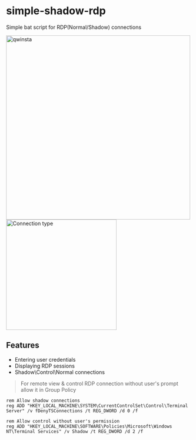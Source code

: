 # simple-shadow-rdp
Simple bat script for RDP(Normal/Shadow) connections

<img src="https://user-images.githubusercontent.com/54180976/209712056-126d3f98-f482-4971-9fdf-aa6665878bcd.png" alt="qwinsta" width="500"/>
<img src="https://user-images.githubusercontent.com/54180976/209712169-9852705f-5eeb-4fe6-968a-741a61b97d99.png" alt="Connection type" width="300"/>

## Features

- Entering user credentials
- Displaying RDP sessions
- Shadow\Control\Normal connections

> For remote view & control RDP connection without user's prompt allow it in Group Policy

```batch
rem Allow shadow connections
reg ADD "HKEY_LOCAL_MACHINE\SYSTEM\CurrentControlSet\Control\Terminal Server" /v fDenyTSConnections /t REG_DWORD /d 0 /f
```
```batch
rem Allow control without user's permission
reg ADD "HKEY_LOCAL_MACHINE\SOFTWARE\Policies\Microsoft\Windows NT\Terminal Services" /v Shadow /t REG_DWORD /d 2 /f
```
